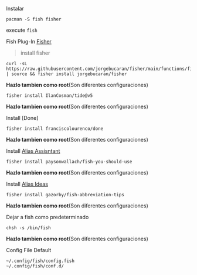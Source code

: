 Instalar 
```
pacman -S fish fisher
```

execute `fish`

Fish Plug-In [Fisher](https://github.com/jorgebucaran/fisher)
> install fisher
```
curl -sL https://raw.githubusercontent.com/jorgebucaran/fisher/main/functions/fisher.fish | source && fisher install jorgebucaran/fisher
```
**Hazlo tambien como root**(Son diferentes configuraciones)

```
fisher install IlanCosman/tide@v5
```
**Hazlo tambien como root**(Son diferentes configuraciones)

Install [Done]
```
fisher install franciscolourenco/done
```
**Hazlo tambien como root**(Son diferentes configuraciones)

Install [Alias Assisntant](https://github.com/paysonwallach/fish-you-should-use/)
```
fisher install paysonwallach/fish-you-should-use
```
**Hazlo tambien como root**(Son diferentes configuraciones)

Install [Alias Ideas](https://github.com/gazorby/fish-abbreviation-tips)
```
fisher install gazorby/fish-abbreviation-tips
```
**Hazlo tambien como root**(Son diferentes configuraciones)

Dejar a fish como predeterminado
```
chsh -s /bin/fish
```
**Hazlo tambien como root**(Son diferentes configuraciones)

Config File Default
```
~/.config/fish/config.fish
~/.config/fish/conf.d/
```
